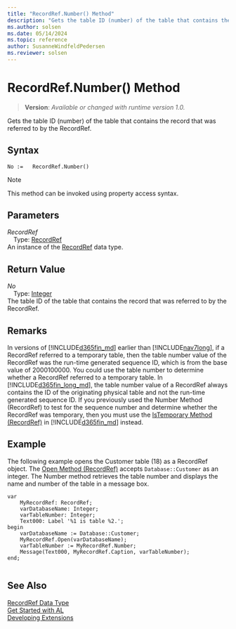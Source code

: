 ```yaml
---
title: "RecordRef.Number() Method"
description: "Gets the table ID (number) of the table that contains the record that was referred to by the RecordRef."
ms.author: solsen
ms.date: 05/14/2024
ms.topic: reference
author: SusanneWindfeldPedersen
ms.reviewer: solsen
---
```

[//]: # (START>DO_NOT_EDIT)
[//]: # (IMPORTANT:Do not edit any of the content between here and the END>DO_NOT_EDIT.)
[//]: # (Any modifications should be made in the .xml files in the ModernDev repo.)
# RecordRef.Number() Method
> **Version**: _Available or changed with runtime version 1.0._

Gets the table ID (number) of the table that contains the record that was referred to by the RecordRef.


## Syntax
```AL
No :=   RecordRef.Number()
```
> [!NOTE]
> This method can be invoked using property access syntax.
## Parameters
*RecordRef*  
&emsp;Type: [RecordRef](recordref-data-type.md)  
An instance of the [RecordRef](recordref-data-type.md) data type.  

## Return Value
*No*  
&emsp;Type: [Integer](../integer/integer-data-type.md)  
The table ID of the table that contains the record that was referred to by the RecordRef.


[//]: # (IMPORTANT: END>DO_NOT_EDIT)

## Remarks  
 In versions of [!INCLUDE[d365fin_md](../../includes/d365fin_md.md)] earlier than [!INCLUDE[nav7long](../../includes/nav7long_md.md)], if a RecordRef referred to a temporary table, then the table number value of the RecordRef was the run-time generated sequence ID, which is from the base value of 2000100000. You could use the table number to determine whether a RecordRef referred to a temporary table. In [!INCLUDE[d365fin_long_md](../../includes/d365fin_long_md.md)], the table number value of a RecordRef always contains the ID of the originating physical table and not the run-time generated sequence ID. If you previously used the Number Method \(RecordRef\) to test for the sequence number and determine whether the RecordRef was temporary, then you must use the [IsTemporary Method \(RecordRef\)](recordref-istemporary-method.md) in [!INCLUDE[d365fin_md](../../includes/d365fin_md.md)] instead.  
  
## Example  
 The following example opens the Customer table \(18\) as a RecordRef object. The [Open Method \(RecordRef\)](recordref-open-method.md) accepts `Database::Customer` as an integer. The Number method retrieves the table number and displays the name and number of the table in a message box. 
  
```al
var
    MyRecordRef: RecordRef;
    varDatabaseName: Integer;
    varTableNumber: Integer;
    Text000: Label '%1 is table %2.'; 
begin   
    varDatabaseName := Database::Customer;  
    MyRecordRef.Open(varDatabaseName);  
    varTableNumber := MyRecordRef.Number;  
    Message(Text000, MyRecordRef.Caption, varTableNumber);  
end;
  
```  
  

## See Also
[RecordRef Data Type](recordref-data-type.md)  
[Get Started with AL](../../devenv-get-started.md)  
[Developing Extensions](../../devenv-dev-overview.md)